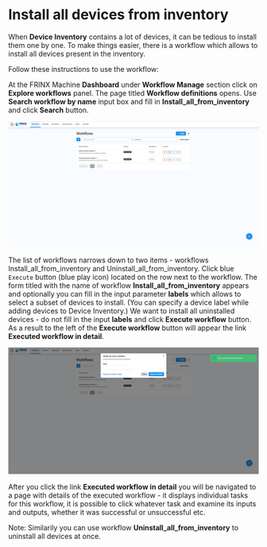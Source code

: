 # Install all devices from inventory

When **Device Inventory** contains a lot of devices, it can be tedious to install them one by one.
To make things easier, there is a workflow which allows to install all devices present in the inventory.

Follow these instructions to use the workflow:

At the FRINX Machine **Dashboard** under **Workflow Manage** section click on **Explore workflows** panel. The page titled **Workflow definitions** opens.
Use **Search workflow by name** input box and fill in **Install_all_from_inventory** and click **Search** button.

![Search for workflow Install_all_from_inventory](../demo_pics/install_all_from_inventory_search.png)

The list of workflows narrows down to two items - workflows Install_all_from_inventory and Uninstall_all_from_inventory. Click blue `Execute` button (blue play icon) located on the row next to the workflow. The form titled with the name of workflow **Install_all_from_inventory** appears and optionally you can fill in the input parameter **labels** which allows to select a subset of devices to install. (You can specify a device label while adding devices to Device Inventory.) We want to install all uninstalled devices - do not fill in the input **labels** and click **Execute workflow** button. As a result to the left of the **Execute workflow** button will appear the link **Executed workflow in detail**. 

![Execute workflow Install_all_from_inventory](../demo_pics/install_all_from_inventory_pop_up_window.png)

After you click the link **Executed workflow in detail** you will be navigated to a page with details of the executed workflow - it displays individual tasks for this workflow, it is possible to click whatever task and examine its inputs and outputs, whether it was successful or unsuccessful etc. 

Note: Similarily you can use workflow **Uninstall_all_from_inventory** to uninstall all devices at once.
